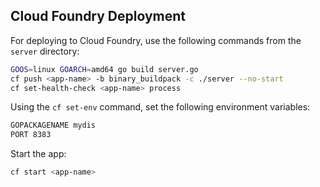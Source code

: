 Cloud Foundry Deployment
------------------------
For deploying to Cloud Foundry, use the following commands from the `server` directory:
```bash
GOOS=linux GOARCH=amd64 go build server.go
cf push <app-name> -b binary_buildpack -c ./server --no-start
cf set-health-check <app-name> process
```

Using the `cf set-env` command, set the following environment variables:
```bash
GOPACKAGENAME mydis
PORT 8383
```

Start the app:
```bash
cf start <app-name>
```